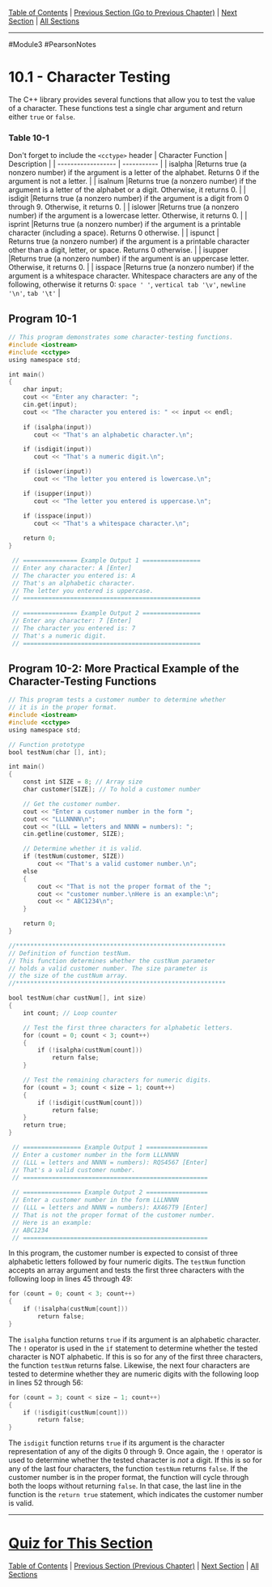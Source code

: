[Table of Contents](/README.md) | [Previous Section (Go to Previous Chapter)](../../Module%202/Pearson%20Notes/9.11%20-%20Focus%20on%20Problem%20Solving%20and%20Program%20Design%20-%20A%20Case%20Study.md) | [Next Section](10.2%20-%20Character%20Case%20Conversion.md) | [All Sections](/Module%203/Pearson%20Notes/) <br />
***
#Module3 #PearsonNotes 
# 10.1 - Character Testing
The C++ library provides several functions that allow you to test the value of a character. These functions test a single char argument and return either `true` or `false`.

### Table 10-1
Don't forget to include the `<cctype>` header
| Character Function | Description |
| ------------------ | ----------- |
| isalpha            |Returns true (a nonzero number) if the argument is a letter of the alphabet. Returns 0 if the argument is not a letter.             |
| isalnum            |Returns true (a nonzero number) if the argument is a letter of the alphabet or a digit. Otherwise, it returns 0.             |
| isdigit            |Returns true (a nonzero number) if the argument is a digit from 0 through 9. Otherwise, it returns 0.             |
| islower            |Returns true (a nonzero number) if the argument is a lowercase letter. Otherwise, it returns 0.             |
| isprint            |Returns true (a nonzero number) if the argument is a printable character (including a space). Returns 0 otherwise.             |
| ispunct            | Returns true (a nonzero number) if the argument is a printable character other than a digit, letter, or space. Returns 0 otherwise.            |
| isupper            |Returns true (a nonzero number) if the argument is an uppercase letter. Otherwise, it returns 0.﻿             |
| isspace            |Returns true (a nonzero number) if the argument is a whitespace character. Whitespace characters are any of the following, otherwise it returns 0: `space ' '`, `vertical tab '\v'`, `newline '\n'`, `tab '\t'`             |

## Program 10-1
```c++
// This program demonstrates some character-testing functions.
#include <iostream>
#include <cctype>
using namespace std;

int main()
{
    char input;
    cout << "Enter any character: ";
    cin.get(input);
    cout << "The character you entered is: " << input << endl;
    
    if (isalpha(input))
       cout << "That's an alphabetic character.\n";

    if (isdigit(input))
       cout << "That's a numeric digit.\n";

    if (islower(input))
       cout << "The letter you entered is lowercase.\n";

    if (isupper(input))
       cout << "The letter you entered is uppercase.\n";

    if (isspace(input))
       cout << "That's a whitespace character.\n";
       
    return 0;
}

 // =============== Example Output 1 ================
 // Enter any character: A [Enter]
 // The character you entered is: A
 // That's an alphabetic character.
 // The letter you entered is uppercase.
 // =================================================
 
 // =============== Example Output 2 ================
 // Enter any character: 7 [Enter]
 // The character you entered is: 7
 // That's a numeric digit.
 // =================================================
```

## Program 10-2: More Practical Example of the Character-Testing Functions
```c++
// This program tests a customer number to determine whether
// it is in the proper format.
#include <iostream>
#include <cctype>
using namespace std;

// Function prototype
bool testNum(char [], int);

int main()
{
    const int SIZE = 8; // Array size
    char customer[SIZE]; // To hold a customer number

    // Get the customer number.
    cout << "Enter a customer number in the form ";
    cout << "LLLNNNN\n";
    cout << "(LLL = letters and NNNN = numbers): ";
    cin.getline(customer, SIZE);

    // Determine whether it is valid.
    if (testNum(customer, SIZE))
        cout << "That's a valid customer number.\n";
    else
    {
        cout << "That is not the proper format of the ";
        cout << "customer number.\nHere is an example:\n";
        cout << " ABC1234\n";
    }

    return 0;
}

//**********************************************************
// Definition of function testNum.  
// This function determines whether the custNum parameter 
// holds a valid customer number. The size parameter is 
// the size of the custNum array. 
//**********************************************************

bool testNum(char custNum[], int size)
{
    int count; // Loop counter

    // Test the first three characters for alphabetic letters.
    for (count = 0; count < 3; count++)
    {
        if (!isalpha(custNum[count]))
            return false;
    }

    // Test the remaining characters for numeric digits.
    for (count = 3; count < size − 1; count++)
    {
        if (!isdigit(custNum[count]))
            return false;
    }
    return true;
}

 // ================ Example Output 1 =================
 // Enter a customer number in the form LLLNNNN
 // (LLL = letters and NNNN = numbers): RQS4567 [Enter]
 // That's a valid customer number.
 // ===================================================
 
 // ================ Example Output 2 =================
 // Enter a customer number in the form LLLNNNN
 // (LLL = letters and NNNN = numbers): AX467T9 [Enter]
 // That is not the proper format of the customer number.
 // Here is an example:
 // ABC1234
 // ===================================================
```

In this program, the customer number is expected to consist of three alphabetic letters followed by four numeric digits. The `testNum` function accepts an array argument and tests the first three characters with the following loop in lines 45 through 49:
```c++
for (count = 0; count < 3; count++) 
{     
	if (!isalpha(custNum[count]))       
		return false; 
}
```

The `isalpha` function returns `true` if its argument is an alphabetic character. The `!` operator is used in the `if` statement to determine whether the tested character is NOT alphabetic. If this is so for any of the first three characters, the function `testNum` returns false. Likewise, the next four characters are tested to determine whether they are numeric digits with the following loop in lines 52 through 56:
```c++
for (count = 3; count < size − 1; count++) 
{     
	if (!isdigit(custNum[count]))        
		return false; 
}
```

The `isdigit` function returns `true` if its argument is the character representation of any of the digits 0 through 9. Once again, the `!` operator is used to determine whether the tested character is *not* a digit. If this is so for any of the last four characters, the function `testNum` returns `false`. If the customer number is in the proper format, the function will cycle through both the loops without returning `false`. In that case, the last line in the function is the `return true` statement, which indicates the customer number is valid.
***
# [Quiz for This Section](!%20Unit%2010%20Answers.md#Quiz-10-1)
[Table of Contents](/README.md) | [Previous Section (Previous Chapter)](../../Module%202/Pearson%20Notes/9.11%20-%20Focus%20on%20Problem%20Solving%20and%20Program%20Design%20-%20A%20Case%20Study.md) | [Next Section](10.2%20-%20Character%20Case%20Conversion.md) | [All Sections](/Module%203/Pearson%20Notes/)